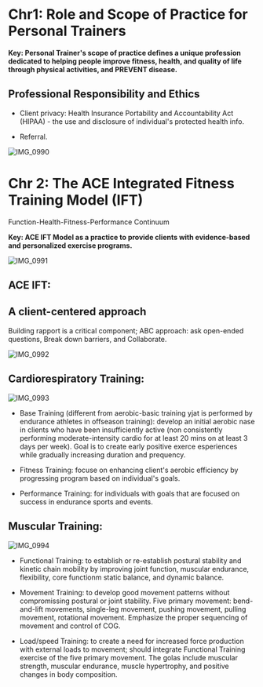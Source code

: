 # Chr1: Role and Scope of Practice for Personal Trainers

**Key: Personal Trainer's scope of practice defines a unique profession dedicated to helping people improve fitness, health, and quality of life through physical activities, and PREVENT disease.**

## Professional Responsibility and Ethics

- Client privacy: Health Insurance Portability and Accountability Act (HIPAA) - the use and disclosure of individual's protected health info.

- Referral. 

![IMG_0990](https://github.com/Shantang3/ACE-CPT-Notes/assets/25567822/369651f0-b715-4067-b129-7f51f4009f7d)


# Chr 2: The ACE Integrated Fitness Training Model (IFT)

Function-Health-Fitness-Performance Continuum

**Key: ACE IFT Model as a practice to provide clients with evidence-based and personalized exercise programs.**

![IMG_0991](https://github.com/Shantang3/ACE-CPT-Notes/assets/25567822/4b0872fb-9e04-4767-ae42-53134503a6d5)


## ACE IFT: 


## A client-centered approach

Building rapport is a critical component; ABC approach: ask open-ended questions, Break down barriers, and Collaborate. 

![IMG_0992](https://github.com/Shantang3/ACE-CPT-Notes/assets/25567822/a93fa7a3-0361-4d9c-ab47-83f6e52258fb)


## Cardiorespiratory Training: 
   
![IMG_0993](https://github.com/Shantang3/ACE-CPT-Notes/assets/25567822/dceac673-be9b-4090-a94a-9be897447a19)

- Base Training (different from aerobic-basic training yjat is performed by endurance athletes in offseason training): develop an initial aerobic nase in clients who have been insufficiently active (non consistently performing moderate-intensity cardio for at least 20 mins on at least 3 days per week). Goal is to create early positive exerce esperiences while gradually increasing duration and prequency.
  
- Fitness Training: focuse on enhancing client's aerobic efficiency by progressing program based on individual's goals.
  
- Performance Training: for individuals with goals that are focused on success in endurance sports and events.
  

## Muscular Training: 
   
![IMG_0994](https://github.com/Shantang3/ACE-CPT-Notes/assets/25567822/bdea8629-9795-4d0f-b8eb-07a41c78f684)

- Functional Training: to establish or re-establish postural stability and kinetic chain mobility by improving joint function, muscular endurance, flexibility, core functionm static balance, and dynamic balance.
  
- Movement Training: to develop good movement patterns without compromissing postural or joint stability. Five primary movement: bend-and-lift movements, single-leg movement, pushing movement, pulling movement, rotational movement. Emphasize the proper sequencing of movement and control of COG.
  
- Load/speed Training: to create a need for increased force production with external loads to movement; should integrate Functional Training exercise of the five primary movement. The golas include muscular strength, muscular endurance, muscle hypertrophy, and positive changes in body composition. 
